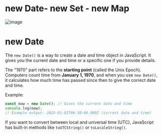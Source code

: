# new Date- new Set - new Map

![image](https://github.com/user-attachments/assets/1a039eaa-6af5-4303-a7eb-304d38e10182)

# new Date
The `new Date()` is a way to create a date and time object in JavaScript. It gives you the current date and time or a specific one if you provide details.

The "1970" part refers to the **starting point** (called the Unix Epoch). Computers count time from **January 1, 1970**, and when you use `new Date()`, it calculates how much time has passed since then to give the correct date and time. 

Example:  
```javascript
const now = new Date(); // Gives the current date and time
console.log(now);
// Example output: 2025-01-02T06:30:00.000Z (current date and time)
```

If you want to convert between local and universal time (UTC), JavaScript has built-in methods like `toUTCString()` or `toLocaleString()`.
